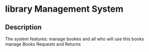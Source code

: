 # library Management System
## Description
The system features:
manage bookes and all who will use this books 
manage Books Requests and Returns 





